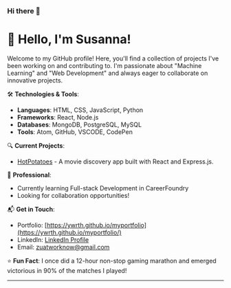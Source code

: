 ### Hi there 👋

# 👋 Hello, I'm Susanna!

Welcome to my GitHub profile! Here, you'll find a collection of projects I've been working on and contributing to. I'm passionate about "Machine Learning" and "Web Development" and always eager to collaborate on innovative projects.

🛠 **Technologies & Tools**:

- **Languages**: HTML, CSS, JavaScript, Python
- **Frameworks**: React, Node.js
- **Databases**: MongoDB, PostgreSQL, MySQL
- **Tools**: Atom, GitHub, VSCODE, CodePen

🔍 **Current Projects**:

- [HotPotatoes](https://github.com/ywrth/hotpotatoes-client) - A movie discovery app built with React and Express.js.

💼 **Professional**:

- Currently learning Full-stack Development in CareerFoundry 
- Looking for collaboration opportunities!
  
📬 **Get in Touch**:

- Portfolio: [https://ywrth.github.io/myportfolio](https://ywrth.github.io/myportfolio/)
- LinkedIn: [LinkedIn Profile](https://www.linkedin.com/in/zubanach/)
- Email: zuatworknow@gmail.com

⭐ **Fun Fact**: I once did a 12-hour non-stop gaming marathon and emerged victorious in 90% of the matches I played!

---

